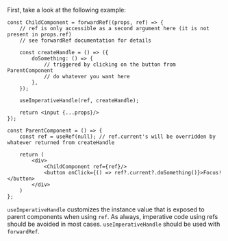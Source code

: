 First, take a look at the following example:

```tsx
const ChildComponent = forwardRef((props, ref) => {
    // ref is only accessible as a second argument here (it is not present in props.ref) 
    // see forwardRef documentation for details

    const createHandle = () => ({
        doSomething: () => {
            // triggered by clicking on the button from ParentComponent
            // do whatever you want here
        },
    });

    useImperativeHandle(ref, createHandle);

    return <input {...props}/>
});

const ParentComponent = () => {
    const ref = useRef(null); // ref.current's will be overridden by whatever returned from createHandle

    return (
        <div>
            <ChildComponent ref={ref}/>
            <button onClick={() => ref?.current?.doSomething()}>Focus!</button>
        </div>
    )
};
```

`useImperativeHandle` customizes the instance value that is exposed to parent components when using `ref`. As always,
imperative code using refs should be avoided in most cases. `useImperativeHandle` should be used with `forwardRef`.
